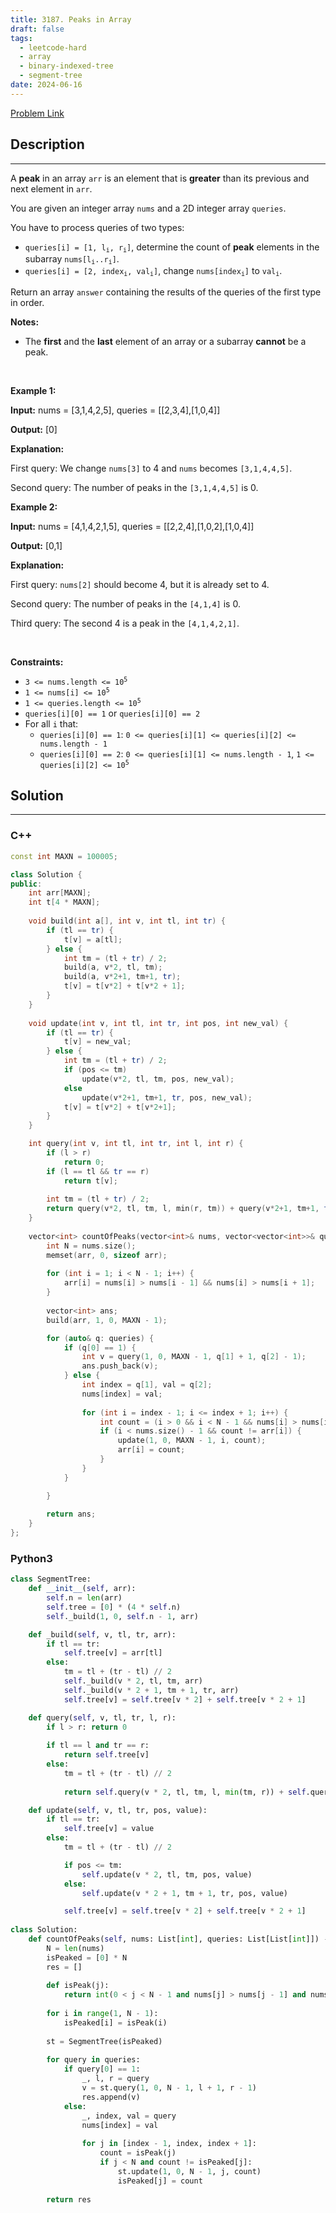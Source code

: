 ```yaml
---
title: 3187. Peaks in Array
draft: false
tags: 
  - leetcode-hard
  - array
  - binary-indexed-tree
  - segment-tree
date: 2024-06-16
---
```


[Problem Link](https://leetcode.com/problems/peaks-in-array/)

## Description

---
<p>A <strong>peak</strong> in an array <code>arr</code> is an element that is <strong>greater</strong> than its previous and next element in <code>arr</code>.</p>

<p>You are given an integer array <code>nums</code> and a 2D integer array <code>queries</code>.</p>

<p>You have to process queries of two types:</p>

<ul>
	<li><code>queries[i] = [1, l<sub>i</sub>, r<sub>i</sub>]</code>, determine the count of <strong>peak</strong> elements in the <span data-keyword="subarray">subarray</span> <code>nums[l<sub>i</sub>..r<sub>i</sub>]</code>.<!-- notionvc: 73b20b7c-e1ab-4dac-86d0-13761094a9ae --></li>
	<li><code>queries[i] = [2, index<sub>i</sub>, val<sub>i</sub>]</code>, change <code>nums[index<sub>i</sub>]</code> to <code><font face="monospace">val<sub>i</sub></font></code>.</li>
</ul>

<p>Return an array <code>answer</code> containing the results of the queries of the first type in order.<!-- notionvc: a9ccef22-4061-4b5a-b4cc-a2b2a0e12f30 --></p>

<p><strong>Notes:</strong></p>

<ul>
	<li>The <strong>first</strong> and the <strong>last</strong> element of an array or a subarray<!-- notionvc: fcffef72-deb5-47cb-8719-3a3790102f73 --> <strong>cannot</strong> be a peak.</li>
</ul>

<p>&nbsp;</p>
<p><strong class="example">Example 1:</strong></p>

<div class="example-block">
<p><strong>Input:</strong> <span class="example-io">nums = [3,1,4,2,5], queries = [[2,3,4],[1,0,4]]</span></p>

<p><strong>Output:</strong> <span class="example-io">[0]</span></p>

<p><strong>Explanation:</strong></p>

<p>First query: We change <code>nums[3]</code> to 4 and <code>nums</code> becomes <code>[3,1,4,4,5]</code>.</p>

<p>Second query: The number of peaks in the <code>[3,1,4,4,5]</code> is 0.</p>
</div>

<p><strong class="example">Example 2:</strong></p>

<div class="example-block">
<p><strong>Input:</strong> <span class="example-io">nums = [4,1,4,2,1,5], queries = [[2,2,4],[1,0,2],[1,0,4]]</span></p>

<p><strong>Output:</strong> <span class="example-io">[0,1]</span></p>

<p><strong>Explanation:</strong></p>

<p>First query: <code>nums[2]</code> should become 4, but it is already set to 4.</p>

<p>Second query: The number of peaks in the <code>[4,1,4]</code> is 0.</p>

<p>Third query: The second 4 is a peak in the <code>[4,1,4,2,1]</code>.</p>
</div>

<p>&nbsp;</p>
<p><strong>Constraints:</strong></p>

<ul>
	<li><code>3 &lt;= nums.length &lt;= 10<sup>5</sup></code></li>
	<li><code>1 &lt;= nums[i] &lt;= 10<sup>5</sup></code></li>
	<li><code>1 &lt;= queries.length &lt;= 10<sup>5</sup></code></li>
	<li><code>queries[i][0] == 1</code> or <code>queries[i][0] == 2</code></li>
	<li>For all <code>i</code> that:
	<ul>
		<li><code>queries[i][0] == 1</code>: <code>0 &lt;= queries[i][1] &lt;= queries[i][2] &lt;= nums.length - 1</code></li>
		<li><code>queries[i][0] == 2</code>: <code>0 &lt;= queries[i][1] &lt;= nums.length - 1</code>, <code>1 &lt;= queries[i][2] &lt;= 10<sup>5</sup></code></li>
	</ul>
	</li>
</ul>


## Solution

---
### C++
``` cpp title='peaks-in-array'
const int MAXN = 100005;

class Solution {
public:
    int arr[MAXN];
    int t[4 * MAXN];
    
    void build(int a[], int v, int tl, int tr) {
        if (tl == tr) {
            t[v] = a[tl];
        } else {
            int tm = (tl + tr) / 2;
            build(a, v*2, tl, tm);
            build(a, v*2+1, tm+1, tr);
            t[v] = t[v*2] + t[v*2 + 1];
        }
    }
    
    void update(int v, int tl, int tr, int pos, int new_val) {
        if (tl == tr) {
            t[v] = new_val;
        } else {
            int tm = (tl + tr) / 2;
            if (pos <= tm)
                update(v*2, tl, tm, pos, new_val);
            else
                update(v*2+1, tm+1, tr, pos, new_val);
            t[v] = t[v*2] + t[v*2+1];
        }
    }

    int query(int v, int tl, int tr, int l, int r) {
        if (l > r)
            return 0;
        if (l == tl && tr == r)
            return t[v];
        
        int tm = (tl + tr) / 2;
        return query(v*2, tl, tm, l, min(r, tm)) + query(v*2+1, tm+1, tr, max(l, tm+1), r);
    }
    
    vector<int> countOfPeaks(vector<int>& nums, vector<vector<int>>& queries) {
        int N = nums.size();
        memset(arr, 0, sizeof arr);
        
        for (int i = 1; i < N - 1; i++) {
            arr[i] = nums[i] > nums[i - 1] && nums[i] > nums[i + 1];
        }
        
        vector<int> ans;
        build(arr, 1, 0, MAXN - 1);

        for (auto& q: queries) {
            if (q[0] == 1) {
                int v = query(1, 0, MAXN - 1, q[1] + 1, q[2] - 1);
                ans.push_back(v);
            } else {
                int index = q[1], val = q[2];
                nums[index] = val;
                
                for (int i = index - 1; i <= index + 1; i++) {
                    int count = (i > 0 && i < N - 1 && nums[i] > nums[i - 1] && nums[i] > nums[i + 1]);
                    if (i < nums.size() - 1 && count != arr[i]) {
                        update(1, 0, MAXN - 1, i, count);
                        arr[i] = count;
                    }
                }
            }

        }
        
        return ans;
    }
};
```
### Python3
``` py title='peaks-in-array'
class SegmentTree:
	def __init__(self, arr):
		self.n = len(arr)
		self.tree = [0] * (4 * self.n)		
		self._build(1, 0, self.n - 1, arr)

	def _build(self, v, tl, tr, arr):
		if tl == tr:
			self.tree[v] = arr[tl]
		else:
			tm = tl + (tr - tl) // 2
			self._build(v * 2, tl, tm, arr)
			self._build(v * 2 + 1, tm + 1, tr, arr)
			self.tree[v] = self.tree[v * 2] + self.tree[v * 2 + 1]

	def query(self, v, tl, tr, l, r):
		if l > r: return 0
		
		if tl == l and tr == r:
			return self.tree[v]
		else:
			tm = tl + (tr - tl) // 2
			
			return self.query(v * 2, tl, tm, l, min(tm, r)) + self.query(v * 2 + 1, tm + 1, tr, max(tm + 1, l), r)

	def update(self, v, tl, tr, pos, value):
		if tl == tr:
			self.tree[v] = value
		else:
			tm = tl + (tr - tl) // 2

			if pos <= tm:
				self.update(v * 2, tl, tm, pos, value)
			else:
				self.update(v * 2 + 1, tm + 1, tr, pos, value)

			self.tree[v] = self.tree[v * 2] + self.tree[v * 2 + 1]
            
class Solution:
    def countOfPeaks(self, nums: List[int], queries: List[List[int]]) -> List[int]:
        N = len(nums)
        isPeaked = [0] * N
        res = []
        
        def isPeak(j):
            return int(0 < j < N - 1 and nums[j] > nums[j - 1] and nums[j] > nums[j + 1])
        
        for i in range(1, N - 1):
            isPeaked[i] = isPeak(i)
        
        st = SegmentTree(isPeaked)
        
        for query in queries:
            if query[0] == 1:
                _, l, r = query
                v = st.query(1, 0, N - 1, l + 1, r - 1)
                res.append(v)
            else:
                _, index, val = query
                nums[index] = val
                
                for j in [index - 1, index, index + 1]:
                    count = isPeak(j)
                    if j < N and count != isPeaked[j]:
                        st.update(1, 0, N - 1, j, count)
                        isPeaked[j] = count
        
        return res
```

